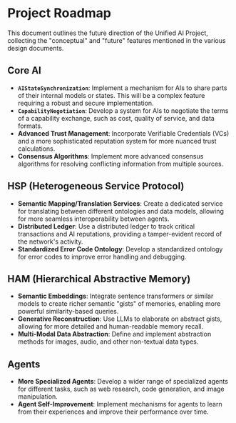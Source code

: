 # Project Roadmap

This document outlines the future direction of the Unified AI Project, collecting the "conceptual" and "future" features mentioned in the various design documents.

## Core AI

-   **`AIStateSynchronization`**: Implement a mechanism for AIs to share parts of their internal models or states. This will be a complex feature requiring a robust and secure implementation.
-   **`CapabilityNegotiation`**: Develop a system for AIs to negotiate the terms of a capability exchange, such as cost, quality of service, and data formats.
-   **Advanced Trust Management**: Incorporate Verifiable Credentials (VCs) and a more sophisticated reputation system for more nuanced trust calculations.
-   **Consensus Algorithms**: Implement more advanced consensus algorithms for resolving conflicting information from multiple sources.

## HSP (Heterogeneous Service Protocol)

-   **Semantic Mapping/Translation Services**: Create a dedicated service for translating between different ontologies and data models, allowing for more seamless interoperability between agents.
-   **Distributed Ledger**: Use a distributed ledger to track critical transactions and AI reputations, providing a tamper-evident record of the network's activity.
-   **Standardized Error Code Ontology**: Develop a standardized ontology for error codes to improve error handling and debugging.

## HAM (Hierarchical Abstractive Memory)

-   **Semantic Embeddings**: Integrate sentence transformers or similar models to create richer semantic "gists" of memories, enabling more powerful similarity-based queries.
-   **Generative Reconstruction**: Use LLMs to elaborate on abstract gists, allowing for more detailed and human-readable memory recall.
-   **Multi-Modal Data Abstraction**: Define and implement abstraction methods for images, audio, and other non-textual data types.

## Agents

-   **More Specialized Agents**: Develop a wider range of specialized agents for different tasks, such as web research, code generation, and image manipulation.
-   **Agent Self-Improvement**: Implement mechanisms for agents to learn from their experiences and improve their performance over time.
